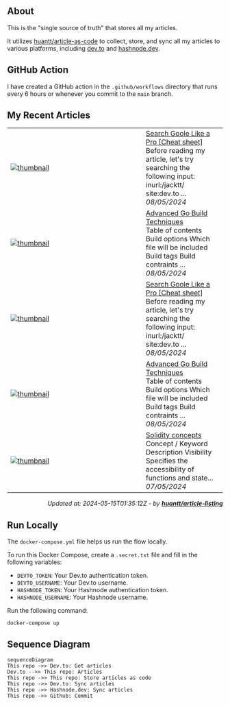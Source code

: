 ## About
This is the "single source of truth" that stores all my articles.

It utilizes [huantt/article-as-code](https://github.com/huantt/article-as-code) to collect, store, and sync all my articles to various platforms, including [dev.to](https://dev.to) and [hashnode.dev](https://hashnode.dev).

## GitHub Action
I have created a GitHub action in the `.github/workflows` directory that runs every 6 hours or whenever you commit to the `main` branch.

## My Recent Articles

<table>
        <tr>
            <td width="300px">
                <a href="https://dev.to/jacktt/search-goole-like-a-pro-cheat-sheet-4f53">
                    <img src="https://dynamic-thumbnail-dev-to.vercel.app/article/1846654/thumbnail?t=2024-05-15%2001%3a35%3a12.323856521%20%2b0000%20UTC%20m%3d%2b0.034008522" alt="thumbnail">
                </a>
            </td>
            <td>
                <a href="https://dev.to/jacktt/search-goole-like-a-pro-cheat-sheet-4f53">Search Goole Like a Pro [Cheat sheet]</a>
                <div>Before reading my article, let&#39;s try searching the following input:    inurl:/jacktt/ site:dev.to    ...</div>
                <div><i>08/05/2024</i></div>
            </td>
        </tr>
        <tr>
            <td width="300px">
                <a href="https://dev.to/jacktt/advanced-go-build-techniques-4fk1">
                    <img src="https://dynamic-thumbnail-dev-to.vercel.app/article/1846653/thumbnail?t=2024-05-15%2001%3a35%3a12.323856521%20%2b0000%20UTC%20m%3d%2b0.034008522" alt="thumbnail">
                </a>
            </td>
            <td>
                <a href="https://dev.to/jacktt/advanced-go-build-techniques-4fk1">Advanced Go Build Techniques</a>
                <div>Table of contents   Build options Which file will be included Build tags Build contraints           ...</div>
                <div><i>08/05/2024</i></div>
            </td>
        </tr>
        <tr>
            <td width="300px">
                <a href="https://dev.to/jacktt/search-goole-like-a-pro-cheat-sheet-536m">
                    <img src="https://dynamic-thumbnail-dev-to.vercel.app/article/1846357/thumbnail?t=2024-05-15%2001%3a35%3a12.323856521%20%2b0000%20UTC%20m%3d%2b0.034008522" alt="thumbnail">
                </a>
            </td>
            <td>
                <a href="https://dev.to/jacktt/search-goole-like-a-pro-cheat-sheet-536m">Search Goole Like a Pro [Cheat sheet]</a>
                <div>Before reading my article, let&#39;s try searching the following input:    inurl:/jacktt/ site:dev.to    ...</div>
                <div><i>08/05/2024</i></div>
            </td>
        </tr>
        <tr>
            <td width="300px">
                <a href="https://dev.to/jacktt/advanced-go-build-techniques-29ef">
                    <img src="https://dynamic-thumbnail-dev-to.vercel.app/article/1846356/thumbnail?t=2024-05-15%2001%3a35%3a12.323856521%20%2b0000%20UTC%20m%3d%2b0.034008522" alt="thumbnail">
                </a>
            </td>
            <td>
                <a href="https://dev.to/jacktt/advanced-go-build-techniques-29ef">Advanced Go Build Techniques</a>
                <div>Table of contents   Build options Which file will be included Build tags Build contraints           ...</div>
                <div><i>08/05/2024</i></div>
            </td>
        </tr>
        <tr>
            <td width="300px">
                <a href="https://dev.to/jacktt/solidity-concepts-1p85">
                    <img src="https://dynamic-thumbnail-dev-to.vercel.app/article/1844657/thumbnail?t=2024-05-15%2001%3a35%3a12.323856521%20%2b0000%20UTC%20m%3d%2b0.034008522" alt="thumbnail">
                </a>
            </td>
            <td>
                <a href="https://dev.to/jacktt/solidity-concepts-1p85">Solidity concepts</a>
                <div>Concept / Keyword Description     Visibility Specifies the accessibility of functions and state...</div>
                <div><i>07/05/2024</i></div>
            </td>
        </tr>
</table>

<div align="right">

*Updated at: 2024-05-15T01:35:12Z - by **[huantt/article-listing](https://github.com/huantt/article-listing)***

</div>


## Run Locally
The `docker-compose.yml` file helps us run the flow locally.

To run this Docker Compose, create a `.secret.txt` file and fill in the following variables:
- `DEVTO_TOKEN`: Your Dev.to authentication token.
- `DEVTO_USERNAME`: Your Dev.to username.
- `HASHNODE_TOKEN`: Your Hashnode authentication token.
- `HASHNODE_USERNAME`: Your Hashnode username.

Run the following command:
```shell
docker-compose up
```

## Sequence Diagram
```mermaid
sequenceDiagram
This repo ->> Dev.to: Get articles
Dev.to -->> This repo: Articles
This repo ->> This repo: Store articles as code
This repo ->> Dev.to: Sync articles
This repo ->> Hashnode.dev: Sync articles
This repo ->> Github: Commit
```